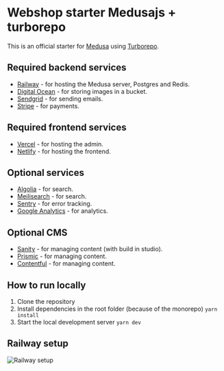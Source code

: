 # Webshop starter Medusajs + turborepo

This is an official starter for [Medusa](https://medusa-commerce.com) using [Turborepo](https://turbo.build/repo).

## Required backend services

- [Railway](https://railway.app) - for hosting the Medusa server, Postgres and Redis.
- [Digital Ocean](https://digitalocean.com) - for storing images in a bucket.
- [Sendgrid](https://sendgrid.com) - for sending emails.
- [Stripe](https://stripe.com) - for payments.

## Required frontend services

- [Vercel](https://vercel.com) - for hosting the admin.
- [Netlify](https://netlify.com) - for hosting the frontend.

## Optional services

- [Algolia](https://algolia.com) - for search.
- [Meilisearch](https://meilisearch.com) - for search.
- [Sentry](https://sentry.io) - for error tracking.
- [Google Analytics](https://analytics.google.com) - for analytics.

## Optional CMS

- [Sanity](https://sanity.io) - for managing content (with build in studio).
- [Prismic](https://prismic.io) - for managing content.
- [Contentful](https://contentful.com) - for managing content.

## How to run locally
1. Clone the repository
2. Install dependencies in the root folder (because of the monorepo)
```yarn install```
3. Start the local development server
```yarn dev```

## Railway setup

![Railway setup](./railway-infra.png)
